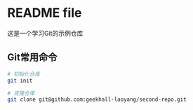 # README file

这是一个学习Git的示例仓库

## Git常用命令


```bash
# 初始化仓库
git init 

# 克隆仓库
git clone git@github.com:geekhall-laoyang/second-repo.git
```
